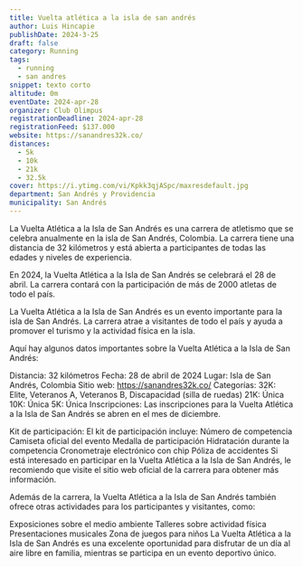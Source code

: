 ```yaml
---
title: Vuelta atlética a la isla de san andrés
author: Luis Hincapie
publishDate: 2024-3-25
draft: false
category: Running
tags:
  - running
  - san andres
snippet: texto corto
altitude: 0m
eventDate: 2024-apr-28
organizer: Club Olimpus
registrationDeadline: 2024-apr-28
registrationFeed: $137.000
website: https://sanandres32k.co/
distances:
  - 5k
  - 10k
  - 21k
  - 32.5k
cover: https://i.ytimg.com/vi/Kpkk3qjASpc/maxresdefault.jpg
department: San Andrés y Providencia
municipality: San Andrés
---
```


La Vuelta Atlética a la Isla de San Andrés es una carrera de atletismo que se celebra anualmente en la isla de San Andrés, Colombia. La carrera tiene una distancia de 32 kilómetros y está abierta a participantes de todas las edades y niveles de experiencia.

En 2024, la Vuelta Atlética a la Isla de San Andrés se celebrará el 28 de abril. La carrera contará con la participación de más de 2000 atletas de todo el país.

La Vuelta Atlética a la Isla de San Andrés es un evento importante para la isla de San Andrés. La carrera atrae a visitantes de todo el país y ayuda a promover el turismo y la actividad física en la isla.

Aquí hay algunos datos importantes sobre la Vuelta Atlética a la Isla de San Andrés:

Distancia: 32 kilómetros
Fecha: 28 de abril de 2024
Lugar: Isla de San Andrés, Colombia
Sitio web: https://sanandres32k.co/
Categorías:
32K: Elite, Veteranos A, Veteranos B, Discapacidad (silla de ruedas)
21K: Única
10K: Única
5K: Única
Inscripciones: Las inscripciones para la Vuelta Atlética a la Isla de San Andrés se abren en el mes de diciembre.

Kit de participación: El kit de participación incluye:
Número de competencia
Camiseta oficial del evento
Medalla de participación
Hidratación durante la competencia
Cronometraje electrónico con chip
Póliza de accidentes
Si está interesado en participar en la Vuelta Atlética a la Isla de San Andrés, le recomiendo que visite el sitio web oficial de la carrera para obtener más información.

Además de la carrera, la Vuelta Atlética a la Isla de San Andrés también ofrece otras actividades para los participantes y visitantes, como:

Exposiciones sobre el medio ambiente
Talleres sobre actividad física
Presentaciones musicales
Zona de juegos para niños
La Vuelta Atlética a la Isla de San Andrés es una excelente oportunidad para disfrutar de un día al aire libre en familia, mientras se participa en un evento deportivo único.
